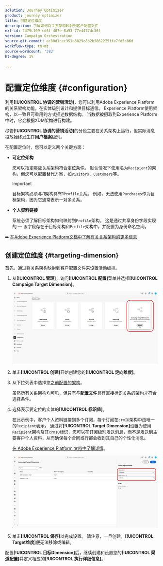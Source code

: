 ```yaml
---
solution: Journey Optimizer
product: journey optimizer
title: 创建定位维度
description: 了解如何将关系架构映射到客户配置文件
exl-id: 2479c109-cd6f-407e-8a53-77e4477dc36f
version: Campaign Orchestration
source-git-commit: ac80d1cec351a3029c8b2bf862275ffe7fd5c86d
workflow-type: tm+mt
source-wordcount: '383'
ht-degree: 1%

---
```



# 配置定位维度 {#configuration}

利用&#x200B;**[!UICONTROL 协调的营销活动]**，您可以利用Adobe Experience Platform的关系架构功能，在实体级别设计和提供目标通信。 Experience Platform使用架构，以一致且可重用的方式描述数据结构。 当数据被摄取到Experience Platform中时，它会根据XDM架构进行构建。

尽管&#x200B;**[!UICONTROL 协调的营销活动]**&#x200B;的分段主要在关系架构上运行，但实际消息投放始终发生在&#x200B;**用户档案**&#x200B;级别。

在配置定位时，您可以定义两个关键方面：

* **可定位架构**

  您可以指定哪些关系架构符合定位条件。 默认情况下使用名为`Recipient`的架构，但您可以配置替代方案，如`Visitors`、`Customers`等。

  >[!IMPORTANT]
  >
  > 目标架构必须与:1架构具有1`Profile`关系。 例如，无法使用`Purchases`作为目标架构，因为它通常表示一对多关系。

* **个人资料链接**

  系统必须了解目标架构如何映射到`Profile`架构。 这是通过共享身份字段实现的 — 该字段存在于目标架构和`Profile`架构中，并配置为身份命名空间。

➡️ [在Adobe Experience Platform文档中了解有关关系架构的更多信息](https://experienceleague.adobe.com/zh-hans/docs/experience-platform/xdm/schema/relational#how-relational-schemas-differ-from-standard-xdm-schemas)

## 创建定位维度 {#targeting-dimension}

首先，通过将关系架构映射到客户配置文件来设置活动编排。

1. 从&#x200B;**[!UICONTROL 管理]**，访问&#x200B;**[!UICONTROL 配置]**&#x200B;菜单并选择&#x200B;**[!UICONTROL Campaign Target Dimension]**。

   ![](assets/target-dimension-1.png)

1. 单击&#x200B;**[!UICONTROL 创建]**&#x200B;开始创建您的&#x200B;**[!UICONTROL 定向维度]**。

1. 从下拉列表中选择您[之前配置&#x200B;的架构](gs-schemas.md)。

   虽然所有关系架构均可见，但只有与&#x200B;**配置文件**&#x200B;具有直接标识关系的架构才符合选择条件。

1. 选择表示要定位的实体的&#x200B;**[!UICONTROL 标识值]**。

   在此示例中，客户个人资料链接到多个订阅，每个订阅在`crmID`架构中由唯一的`Recipient`表示。 通过将&#x200B;**[!UICONTROL Target Dimension]**&#x200B;设置为使用`Recipient`架构及其`crmID`标识，您可以在订阅级别发送消息，而不是发送到主要客户个人资料，从而确保每个合同或行都会收到其自己的个性化消息。

   [在 Adobe Experience Platform 文档中了解详情](https://experienceleague.adobe.com/zh-hans/docs/experience-platform/xdm/schema/composition#identity)。

   ![](assets/target-dimension-2.png)

1. 单击&#x200B;**[!UICONTROL 保存]**&#x200B;以完成设置。 请注意，一旦创建，**[!UICONTROL Target维度]**&#x200B;便无法移除或编辑。

配置&#x200B;**[!UICONTROL 目标Dimension]**&#x200B;后，继续创建和设置您的&#x200B;**[!UICONTROL 渠道配置]**&#x200B;并定义相应的&#x200B;**[!UICONTROL 执行详细信息]**。